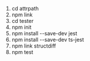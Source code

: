 1. cd attrpath
2. npm link
3. cd tester
4. npm init
5. npm install --save-dev jest
6. npm install --save-dev ts-jest
7. npm link structdiff
8. npm test